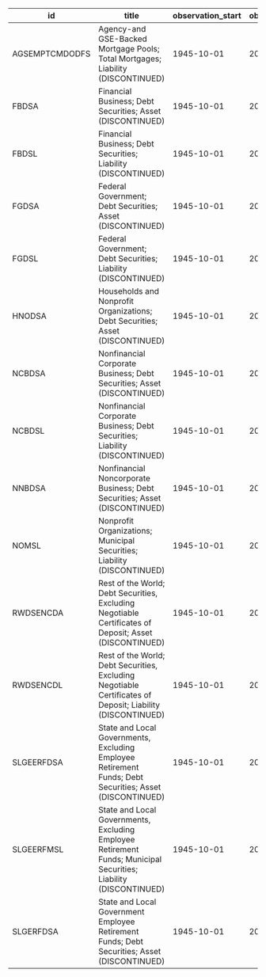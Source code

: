 | id             | title                                                                                                            | observation_start   | observation_end   |
|----------------|------------------------------------------------------------------------------------------------------------------|---------------------|-------------------|
| AGSEMPTCMDODFS | Agency-and GSE-Backed Mortgage Pools; Total Mortgages; Liability (DISCONTINUED)                                  | 1945-10-01          | 2017-10-01        |
| FBDSA          | Financial Business; Debt Securities; Asset (DISCONTINUED)                                                        | 1945-10-01          | 2017-10-01        |
| FBDSL          | Financial Business; Debt Securities; Liability (DISCONTINUED)                                                    | 1945-10-01          | 2017-10-01        |
| FGDSA          | Federal Government; Debt Securities; Asset (DISCONTINUED)                                                        | 1945-10-01          | 2017-10-01        |
| FGDSL          | Federal Government; Debt Securities; Liability (DISCONTINUED)                                                    | 1945-10-01          | 2017-10-01        |
| HNODSA         | Households and Nonprofit Organizations; Debt Securities; Asset (DISCONTINUED)                                    | 1945-10-01          | 2017-10-01        |
| NCBDSA         | Nonfinancial Corporate Business; Debt Securities; Asset (DISCONTINUED)                                           | 1945-10-01          | 2017-10-01        |
| NCBDSL         | Nonfinancial Corporate Business; Debt Securities; Liability (DISCONTINUED)                                       | 1945-10-01          | 2017-10-01        |
| NNBDSA         | Nonfinancial Noncorporate Business; Debt Securities; Asset (DISCONTINUED)                                        | 1945-10-01          | 2017-10-01        |
| NOMSL          | Nonprofit Organizations; Municipal Securities; Liability (DISCONTINUED)                                          | 1945-10-01          | 2017-10-01        |
| RWDSENCDA      | Rest of the World; Debt Securities, Excluding Negotiable Certificates of Deposit; Asset (DISCONTINUED)           | 1945-10-01          | 2017-10-01        |
| RWDSENCDL      | Rest of the World; Debt Securities, Excluding Negotiable Certificates of Deposit; Liability (DISCONTINUED)       | 1945-10-01          | 2017-10-01        |
| SLGEERFDSA     | State and Local Governments, Excluding Employee Retirement Funds; Debt Securities; Asset (DISCONTINUED)          | 1945-10-01          | 2017-10-01        |
| SLGEERFMSL     | State and Local Governments, Excluding Employee Retirement Funds; Municipal Securities; Liability (DISCONTINUED) | 1945-10-01          | 2017-10-01        |
| SLGERFDSA      | State and Local Government Employee Retirement Funds; Debt Securities; Asset (DISCONTINUED)                      | 1945-10-01          | 2015-10-01        |